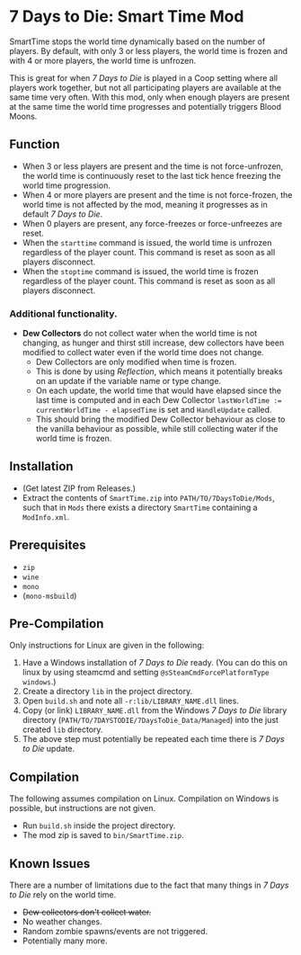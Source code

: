# 7 Days to Die: Smart Time Mod

SmartTime stops the world time dynamically based on the number of players. By default, with only 3 or less players, the world time is frozen and with 4 or more players, the world time is unfrozen.

This is great for when *7 Days to Die* is played in a Coop setting where all players work together, but not all participating players are available at the same time very often. With this mod, only when enough players are present at the same time the world time progresses and potentially triggers Blood Moons.

## Function

* When 3 or less players are present and the time is not force-unfrozen, the world time is continuously reset to the last tick hence freezing the world time progression.
* When 4 or more players are present and the time is not force-frozen, the world time is not affected by the mod, meaning it progresses as in default *7 Days to Die*.
* When 0 players are present, any force-freezes or force-unfreezes are reset.
* When the `starttime` command is issued, the world time is unfrozen regardless of the player count. This command is reset as soon as all players disconnect.
* When the `stoptime` command is issued, the world time is frozen regardless of the player count. This command is reset as soon as all players disconnect.

### Additional functionality.

* **Dew Collectors** do not collect water when the world time is not changing, as hunger and thirst still increase, dew collectors have been modified to collect water even if the world time does not change.
    * Dew Collectors are only modified when time is frozen.
    * This is done by using *Reflection*, which means it potentially breaks on an update if the variable name or type change.
    * On each update, the world time that would have elapsed since the last time is computed and in each Dew Collector `lastWorldTime := currentWorldTime - elapsedTime` is set and `HandleUpdate` called.
    * This should bring the modified Dew Collector behaviour as close to the vanilla behaviour as possible, while still collecting water if the world time is frozen.

## Installation

* (Get latest ZIP from Releases.)
* Extract the contents of `SmartTime.zip` into `PATH/TO/7DaysToDie/Mods`, such that in `Mods` there exists a directory `SmartTime` containing a `ModInfo.xml`.

## Prerequisites

* `zip`
* `wine`
* `mono`
* (`mono-msbuild`)

## Pre-Compilation

Only instructions for Linux are given in the following:

1. Have a Windows installation of *7 Days to Die* ready. (You can do this on linux by using steamcmd and setting `@sSteamCmdForcePlatformType windows`.)
1. Create a directory `lib` in the project directory.
1. Open `build.sh` and note all `-r:lib/LIBRARY_NAME.dll` lines.
1. Copy (or link) `LIBRARY_NAME.dll` from the Windows *7 Days to Die* library directory (`PATH/TO/7DAYSTODIE/7DaysToDie_Data/Managed`) into the just created `lib` directory.
1. The above step must potentially be repeated each time there is *7 Days to Die* update.

## Compilation

The following assumes compilation on Linux. Compilation on Windows is possible, but instructions are not given.

* Run `build.sh` inside the project directory.
* The mod zip is saved to `bin/SmartTime.zip`.

## Known Issues

There are a number of limitations due to the fact that many things in *7 Days to Die* rely on the world time.

* ~~Dew collectors don't collect water.~~
* No weather changes.
* Random zombie spawns/events are not triggered.
* Potentially many more.
